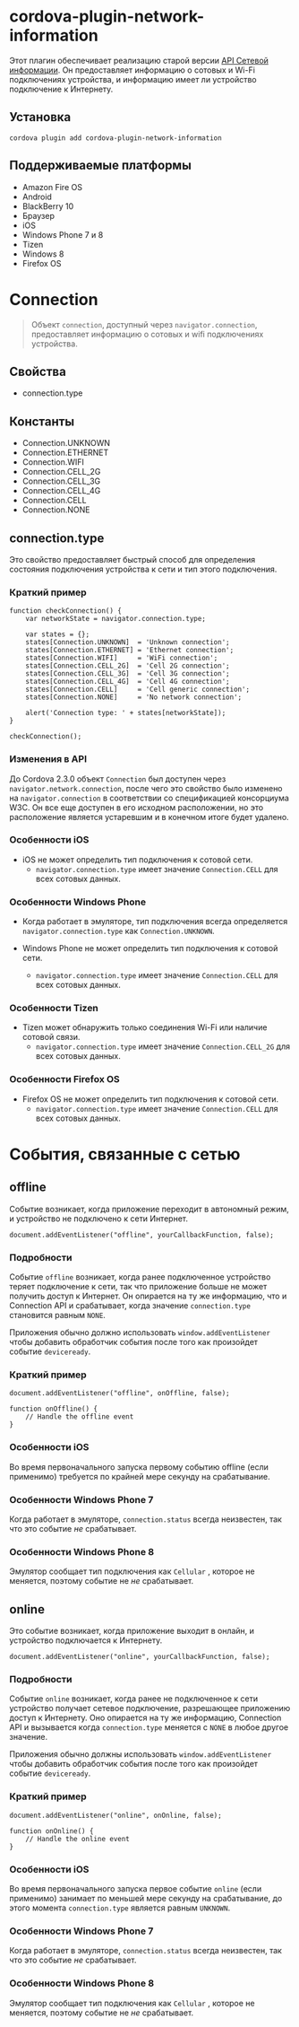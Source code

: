 <!---
    Licensed to the Apache Software Foundation (ASF) under one
    or more contributor license agreements.  See the NOTICE file
    distributed with this work for additional information
    regarding copyright ownership.  The ASF licenses this file
    to you under the Apache License, Version 2.0 (the
    "License"); you may not use this file except in compliance
    with the License.  You may obtain a copy of the License at

      http://www.apache.org/licenses/LICENSE-2.0

    Unless required by applicable law or agreed to in writing,
    software distributed under the License is distributed on an
    "AS IS" BASIS, WITHOUT WARRANTIES OR CONDITIONS OF ANY
    KIND, either express or implied.  See the License for the
    specific language governing permissions and limitations
    under the License.
-->

# cordova-plugin-network-information

Этот плагин обеспечивает реализацию старой версии [API Сетевой информации][1]. Он предоставляет информацию о сотовых и Wi-Fi подключениях устройства, и информацию имеет ли устройство подключение к Интернету.

 [1]: http://www.w3.org/TR/2011/WD-netinfo-api-20110607/

## Установка

    cordova plugin add cordova-plugin-network-information


## Поддерживаемые платформы

*   Amazon Fire OS
*   Android
*   BlackBerry 10
*   Браузер
*   iOS
*   Windows Phone 7 и 8
*   Tizen
*   Windows 8
*   Firefox OS

# Connection

> Объект `connection`, доступный через `navigator.connection`, предоставляет информацию о сотовых и wifi подключениях устройства.

## Свойства

*   connection.type

## Константы

*   Connection.UNKNOWN
*   Connection.ETHERNET
*   Connection.WIFI
*   Connection.CELL_2G
*   Connection.CELL_3G
*   Connection.CELL_4G
*   Connection.CELL
*   Connection.NONE

## connection.type

Это свойство предоставляет быстрый способ для определения состояния подключения устройства к сети и тип этого подключения.

### Краткий пример

    function checkConnection() {
        var networkState = navigator.connection.type;

        var states = {};
        states[Connection.UNKNOWN]  = 'Unknown connection';
        states[Connection.ETHERNET] = 'Ethernet connection';
        states[Connection.WIFI]     = 'WiFi connection';
        states[Connection.CELL_2G]  = 'Cell 2G connection';
        states[Connection.CELL_3G]  = 'Cell 3G connection';
        states[Connection.CELL_4G]  = 'Cell 4G connection';
        states[Connection.CELL]     = 'Cell generic connection';
        states[Connection.NONE]     = 'No network connection';

        alert('Connection type: ' + states[networkState]);
    }

    checkConnection();


### Изменения в API

До Cordova 2.3.0 объект `Connection` был доступен через `navigator.network.connection`, после чего это свойство было изменено на `navigator.connection` в соответствии со спецификацией консорциума W3C. Он все еще доступен в его исходном расположении, но это расположение является устаревшим и в конечном итоге будет удалено.

### Особенности iOS

*   iOS не может определить тип подключения к сотовой сети.
    *   `navigator.connection.type` имеет значение `Connection.CELL` для всех сотовых данных.

### Особенности Windows Phone

*   Когда работает в эмуляторе, тип подключения всегда определяется `navigator.connection.type` как `Connection.UNKNOWN`.

*   Windows Phone не может определить тип подключения к сотовой сети.

    *   `navigator.connection.type` имеет значение `Connection.CELL` для всех сотовых данных.

### Особенности Tizen

*   Tizen может обнаружить только соединения Wi-Fi или наличие сотовой связи.
    *   `navigator.connection.type` имеет значение `Connection.CELL_2G` для всех сотовых данных.

### Особенности Firefox OS

*   Firefox OS не может определить тип подключения к сотовой сети.
    *   `navigator.connection.type` имеет значение `Connection.CELL` для всех сотовых данных.

# События, связанные с сетью

## offline

Событие возникает, когда приложение переходит в автономный режим, и устройство не подключено к сети Интернет.

    document.addEventListener("offline", yourCallbackFunction, false);


### Подробности

Событие `offline` возникает, когда ранее подключенное устройство теряет подключение к сети, так что приложение больше не может получить доступ к Интернет. Он опирается на ту же информацию, что и Connection API и срабатывает, когда значение `connection.type` становится равным `NONE`.

Приложения обычно должно использовать `window.addEventListener` чтобы добавить обработчик события после того как произойдет событие `deviceready`.

### Краткий пример

    document.addEventListener("offline", onOffline, false);

    function onOffline() {
        // Handle the offline event
    }


### Особенности iOS

Во время первоначального запуска первому событию offline (если применимо) требуется по крайней мере секунду на срабатывание.

### Особенности Windows Phone 7

Когда работает в эмуляторе, `connection.status` всегда неизвестен, так что это событие *не* срабатывает.

### Особенности Windows Phone 8

Эмулятор сообщает тип подключения как `Cellular` , которое не меняется, поэтому событие не *не* срабатывает.

## online

Это событие возникает, когда приложение выходит в онлайн, и устройство подключается к Интернету.

    document.addEventListener("online", yourCallbackFunction, false);


### Подробности

Событие `online` возникает, когда ранее не подключенное к сети устройство получает сетевое подключение, разрешающее приложению доступ к Интернету. Оно опирается на ту же информацию, Connection API и вызывается когда `connection.type` меняется с `NONE` в любое другое значение.

Приложения обычно должны использовать `window.addEventListener` чтобы добавить обработчик события после того как произойдет событие `deviceready`.

### Краткий пример

    document.addEventListener("online", onOnline, false);

    function onOnline() {
        // Handle the online event
    }


### Особенности iOS

Во время первоначального запуска первое событие `online` (если применимо) занимает по меньшей мере секунду на срабатывание, до этого момента `connection.type` является равным `UNKNOWN`.

### Особенности Windows Phone 7

Когда работает в эмуляторе, `connection.status` всегда неизвестен, так что это событие *не* срабатывает.

### Особенности Windows Phone 8

Эмулятор сообщает тип подключения как `Cellular` , которое не меняется, поэтому событие не *не* срабатывает.
